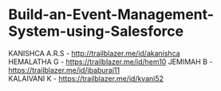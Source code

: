 # Build-an-Event-Management-System-using-Salesforce
KANISHCA A.R.S - http://trailblazer.me/id/akanishca    
HEMALATHA G - https://trailblazer.me/id/hem10
JEMIMAH B -  https://trailblazer.me/id/jbaburaj11  
KALAIVANI K - https://trailblazer.me/id/kvani52
